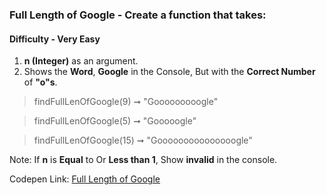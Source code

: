 ### Full Length of Google - Create a function that takes:

#### Difficulty - Very Easy

1. **n (Integer)** as an argument. 
1. Shows the **Word**, **Google** in the Console, But with the **Correct Number** of **"o"s**.

> findFullLenOfGoogle(9) ➞ "Gooooooooogle"

> findFullLenOfGoogle(5) ➞ "Gooooogle"

> findFullLenOfGoogle(15) ➞ "Gooooooooooooooogle"

Note: If **n** is **Equal** to Or **Less than 1**, Show **invalid** in the console.

Codepen Link: [Full Length of Google]()